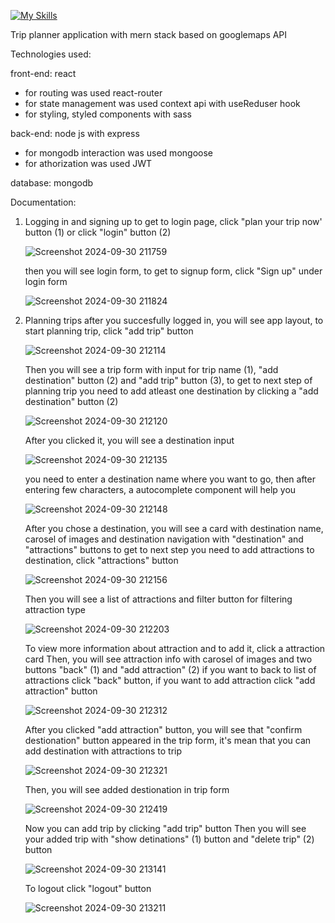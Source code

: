
[![My Skills](https://skillicons.dev/icons?i=mongodb,expressjs,react,nodejs&theme=dark)](https://skillicons.dev)

Trip planner application with mern stack based on googlemaps API

Technologies used:

front-end: react
   - for routing was used react-router
   - for state management was used context api with useReduser hook
   - for styling, styled components with sass
     
back-end: node js with express
   - for mongodb interaction was used mongoose
   - for athorization was used JWT
     
database: mongodb


Documentation:

1. Logging in and signing up
   to get to login page, click "plan your trip now' button (1) or click "login" button (2)
   
   ![Screenshot 2024-09-30 211759](https://github.com/user-attachments/assets/f5325ed0-2dec-4749-93b1-d487439c0c58)

   then you will see login form, to get to signup form, click "Sign up" under login form

   ![Screenshot 2024-09-30 211824](https://github.com/user-attachments/assets/434b5a34-f3c9-43ab-84f0-c327570e0056)

2. Planning trips
   after you succesfully logged in, you will see app layout, to start planning trip, click "add trip" button

   ![Screenshot 2024-09-30 212114](https://github.com/user-attachments/assets/047d3028-15e3-4bcf-b37e-778bf79a3b7d)

   Then you will see a trip form with input for trip name (1), "add destination" button (2) and "add trip" button (3), to get to next step of planning trip you need to add atleast one destination by clicking a "add destination" button (2)

    ![Screenshot 2024-09-30 212120](https://github.com/user-attachments/assets/ebf85fa6-906a-474f-bb56-fae5cfdf0d3e)

   After you clicked it, you will see a destination input

   ![Screenshot 2024-09-30 212135](https://github.com/user-attachments/assets/ccdc2051-f7a6-4ac4-bc1c-be7167ec9807)


   you need to enter a destination name where you want to go, then after entering few characters, a autocomplete component will help you

   ![Screenshot 2024-09-30 212148](https://github.com/user-attachments/assets/b563793c-cbaf-4cfb-bceb-c590782c072b)

   After you chose a destination, you will see a card with destination name, carosel of images and destination navigation with "destination" and "attractions" buttons
   to get to next step you need to add attractions to destination, click "attractions" button

   ![Screenshot 2024-09-30 212156](https://github.com/user-attachments/assets/d2209347-3582-41c7-bfda-74d8b1bb352c)

   Then you will see a list of attractions and filter  button for filtering attraction type

   ![Screenshot 2024-09-30 212203](https://github.com/user-attachments/assets/a6bbe612-098f-47ab-904f-e4fafa5b1a2a)

   To view more information about attraction and to add it, click a attraction card
   Then, you will see attraction info with carosel of images and two buttons "back" (1) and "add attraction" (2)
   if you want to back to list of attractions click "back" button, if you want to add attraction click "add attraction" button

   ![Screenshot 2024-09-30 212312](https://github.com/user-attachments/assets/44d23618-2aed-48e5-969b-0c7212c9c5de)

   After you clicked "add attraction" button, you will see that "confirm destionation" button appeared in the trip form, it's mean that you can add destination with attractions to trip

   ![Screenshot 2024-09-30 212321](https://github.com/user-attachments/assets/ca9b0424-4095-4e5c-8f66-f9836df03197)

   Then, you will see added destionation in trip form

   ![Screenshot 2024-09-30 212419](https://github.com/user-attachments/assets/67405541-ace7-46b3-9307-daace20a27d1)

   Now you can add trip by clicking "add trip" button
   Then you will see your added trip with "show detinations" (1) button and "delete trip" (2) button

   ![Screenshot 2024-09-30 213141](https://github.com/user-attachments/assets/4d28e8a7-8953-48bf-acd2-811683598a9a)

   To logout click "logout" button

   ![Screenshot 2024-09-30 213211](https://github.com/user-attachments/assets/6e0995c7-eda3-41d1-8f26-370bfdf3ead8)


   




   
